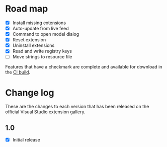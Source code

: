 # Road map

- [x] Install missing extensions
- [x] Auto-update from live feed
- [x] Command to open model dialog
- [x] Reset extension
- [x] Uninstall extensions
- [x] Read and write registry keys
- [ ] Move strings to resource file

Features that have a checkmark are complete and available for
download in the
[CI build](http://vsixgallery.com/extension/d9fa18a5-26f3-4900-9275-19e0cd5dcd9f/).

# Change log

These are the changes to each version that has been released
on the official Visual Studio extension gallery.

## 1.0

- [x] Initial release